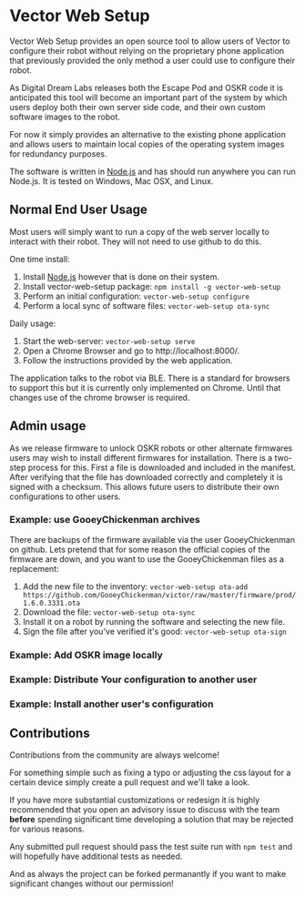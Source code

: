 # Vector Web Setup

Vector Web Setup provides an open source tool to allow users of Vector
to configure their robot without relying on the proprietary phone
application that previously provided the only method a user could use
to configure their robot.

As Digital Dream Labs releases both the Escape Pod and OSKR code it is
anticipated this tool will become an important part of the system by
which users deploy both their own server side code, and their own
custom software images to the robot.

For now it simply provides an alternative to the existing phone
application and allows users to maintain local copies of the operating
system images for redundancy purposes.

The software is written in [Node.js](https://nodejs.org) and has should run anywhere you can
run Node.js. It is tested on Windows, Mac OSX, and Linux.

## Normal End User Usage

Most users will simply want to run a copy of the web server locally to
interact with their robot. They will not need to use github to do
this.

One time install:

1. Install [Node.js](https://nodejs.org/en/download/) however that is done on their system.
1. Install vector-web-setup package: `npm install -g vector-web-setup`
1. Perform an initial configuration: `vector-web-setup configure`
1. Perform a local sync of software files: `vector-web-setup ota-sync`

Daily usage:

1. Start the web-server: `vector-web-setup serve`
1. Open a Chrome Browser and go to http://localhost:8000/.
1. Follow the instructions provided by the web application.

The application talks to the robot via BLE. There is a
standard for browsers to support this but it is currently only
implemented on Chrome. Until that changes use of the chrome browser is
required.

## Admin usage

As we release firmware to unlock OSKR robots or other alternate
firmwares users may wish to install different firmwares for
installation. There is a two-step process for this. First a file is
downloaded and included in the manifest. After verifying that the file
has downloaded correctly and completely it is signed with a
checksum. This allows future users to distribute their own
configurations to other users.

### Example: use GooeyChickenman archives

There are backups of the firmware available via the user
GooeyChickenman on github. Lets pretend that for some reason the
official copies of the firmware are down, and you want to use the
GooeyChickenman files as a replacement:

1. Add the new file to the inventory: `vector-web-setup ota-add https://github.com/GooeyChickenman/victor/raw/master/firmware/prod/1.6.0.3331.ota`
1. Download the file: `vector-web-setup ota-sync`
1. Install it on a robot by running the software and selecting the new
    file.
1. Sign the file after you've verified it's good: `vector-web-setup ota-sign`

### Example: Add OSKR image locally

### Example: Distribute Your configuration to another user

### Example: Install another user's configuration

## Contributions

Contributions from the community are always welcome!

For something simple such as fixing a typo or adjusting the css layout
for a certain device simply create a pull request and we'll take a
look.

If you have more substantial customizations or redesign it is highly
recommended that you open an advisory issue to discuss with the team
**before** spending significant time developing a solution that may be
rejected for various reasons.

Any submitted pull request should pass the test suite run with `npm
test` and will hopefully have additional tests as needed.

And as always the project can be forked permanantly if you want to make
significant changes without our permission!

